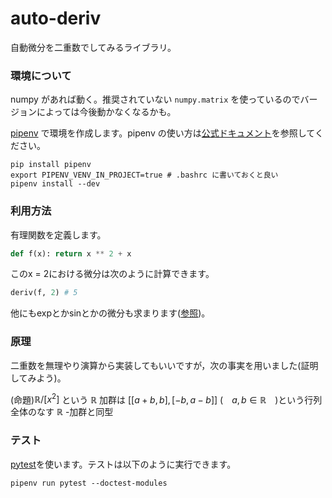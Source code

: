 # auto-deriv
自動微分を二重数でしてみるライブラリ。

<!-- ### ブランチ戦略

Githubフローです。MR先はmasterブランチです。 -->

### 環境について
numpy があれば動く。推奨されていない `numpy.matrix` を使っているのでバージョンによっては今後動かなくなるかも。

[pipenv](https://github.com/pypa/pipenv) で環境を作成します。pipenv の使い方は[公式ドキュメント](https://pipenv-ja.readthedocs.io/ja/translate-ja/)を参照してください。

```shell
pip install pipenv
export PIPENV_VENV_IN_PROJECT=true # .bashrc に書いておくと良い
pipenv install --dev
```

### 利用方法
有理関数を定義します。
```python
def f(x): return x ** 2 + x
```
このx = 2における微分は次のように計算できます。
```python
deriv(f, 2) # 5
```
他にもexpとかsinとかの微分も求まります([参照](https://github.com/somisawa/auto-deriv/blob/main/tests/test_deriv.py))。

### 原理
二重数を無理やり演算から実装してもいいですが，次の事実を用いました(証明してみよう)。

(命題)$\mathbb{R} / [x^2]$ という $\mathbb{R}$ 加群は $[[a + b, b],[-b, a - b]]$ (　$a, b\in \mathbb{R}$　)という行列全体のなす $\mathbb{R}$ -加群と同型

### テスト

[pytest](https://docs.pytest.org/en/latest/)を使います。テストは以下のように実行できます。

```shell
pipenv run pytest --doctest-modules
```
